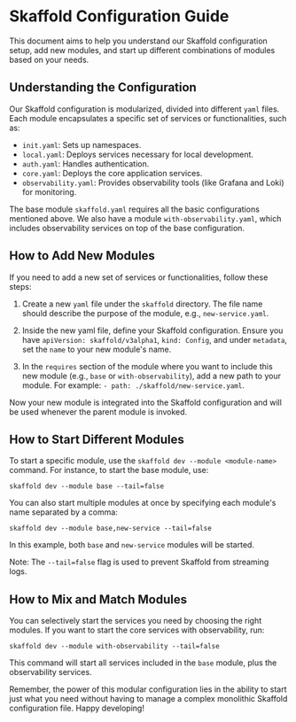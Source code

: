 # Skaffold Configuration Guide

This document aims to help you understand our Skaffold configuration setup, add new modules, and start up different combinations of modules based on your needs.

## Understanding the Configuration

Our Skaffold configuration is modularized, divided into different `yaml` files. Each module encapsulates a specific set of services or functionalities, such as:

- `init.yaml`: Sets up namespaces.
- `local.yaml`: Deploys services necessary for local development.
- `auth.yaml`: Handles authentication.
- `core.yaml`: Deploys the core application services.
- `observability.yaml`: Provides observability tools (like Grafana and Loki) for monitoring.

The base module `skaffold.yaml` requires all the basic configurations mentioned above. We also have a module `with-observability.yaml`, which includes observability services on top of the base configuration.

## How to Add New Modules

If you need to add a new set of services or functionalities, follow these steps:

1. Create a new `yaml` file under the `skaffold` directory. The file name should describe the purpose of the module, e.g., `new-service.yaml`.

2. Inside the new yaml file, define your Skaffold configuration. Ensure you have `apiVersion: skaffold/v3alpha1`, `kind: Config`, and under `metadata`, set the `name` to your new module's name.

3. In the `requires` section of the module where you want to include this new module (e.g., `base` or `with-observability`), add a new path to your module. For example: `- path: ./skaffold/new-service.yaml`.

Now your new module is integrated into the Skaffold configuration and will be used whenever the parent module is invoked.

## How to Start Different Modules

To start a specific module, use the `skaffold dev --module <module-name>` command. For instance, to start the base module, use:

```
skaffold dev --module base --tail=false
```

You can also start multiple modules at once by specifying each module's name separated by a comma:

```
skaffold dev --module base,new-service --tail=false
```

In this example, both `base` and `new-service` modules will be started.

Note: The `--tail=false` flag is used to prevent Skaffold from streaming logs.

## How to Mix and Match Modules

You can selectively start the services you need by choosing the right modules. If you want to start the core services with observability, run:

```
skaffold dev --module with-observability --tail=false
```

This command will start all services included in the `base` module, plus the observability services.

Remember, the power of this modular configuration lies in the ability to start just what you need without having to manage a complex monolithic Skaffold configuration file. Happy developing!